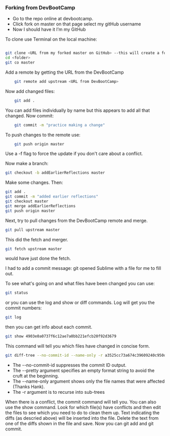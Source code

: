 ### Forking  from DevBootCamp
* Go to the repo online at devbootcamp.
* Click fork on master on that page 
	select my gitHub username
* Now I should have it I’m my GitHub

To clone use Terminal on the local machine: 
```sh

git clone <URL from my forked master on GitHub> --this will create a folder
cd <folder>
git co master
```

Add a remote by getting the URL from the DevBootCamp
```sh
    git remote add upstream <URL from DevBootCamp>
```
Now add changed files:
```sh
    git add .
```
You can add files individually by name but this appears to add all that changed. Now commit:
```sh
    git commit -m "practice making a change"
```
To push changes to the remote use:
```sh
    git push origin master
```
Use a -f flag to force the update if you don't care about a conflict.

Now make a branch:
```sh
git checkout -b addEarlierReflections master
```
Make some changes. Then:
```sh
git add .
git commit -m "added earlier reflections"
git checkout master
git merge addEarlierReflections
git push origin master
```
Next, try to pull changes from the DevBootCamp remote and merge.
```sh
git pull upstream master
```
This did the fetch and merger.  
```sh
git fetch upstream master 
```
would have just done the fetch.  

I had to add a commit message: git opened Sublime with a file for me to fill out. 

To see what's going on and what files have been changed you can use:
```sh
git status
```
or you can use the log and show or diff commands.  Log will get you the commit numbers:
```sh
git log
```
then you can get info about each commit.
```sh
git show 4903e0a0737f6c12ae7a0bb221efcb20f92d3679
```
This command will tell you which files have changed in concise form.
```sh
git diff-tree --no-commit-id --name-only -r a3525cc73a674c39609240c950d41c56df1f1f36
```
* The --no-commit-id suppresses the commit ID output.
* The --pretty argument specifies an empty format string to avoid the cruft at the beginning.
* The --name-only argument shows only the file names that were affected (Thanks Hank).
* The -r argument is to recurse into sub-trees

When there is a conflict, the commit command will tell you.  You can also use the show command.  Look for which file(s) have conflicts and then edit the files to see which you need to do to clean them up.  Text indicating the diffs (as descried above) will be inserted into the file.  Delete the text from one of the diffs shown in the file and save.  Now you can git add and git commit.



